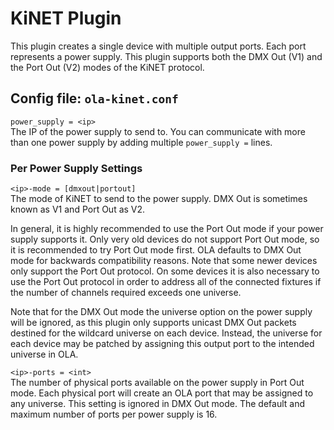 KiNET Plugin
============

This plugin creates a single device with multiple output ports. Each port
represents a power supply. This plugin supports both the DMX Out (V1) and
the Port Out (V2) modes of the KiNET protocol.


## Config file: `ola-kinet.conf`

`power_supply = <ip>`  
The IP of the power supply to send to. You can communicate with more than
one power supply by adding multiple `power_supply =` lines.

### Per Power Supply Settings

`<ip>-mode = [dmxout|portout]`  
The mode of KiNET to send to the power supply. DMX Out is sometimes known as
V1 and Port Out as V2.

In general, it is highly recommended to use the Port Out mode if your power
supply supports it. Only very old devices do not support Port Out mode, so
it is recommended to try Port Out mode first. OLA defaults to DMX Out mode
for backwards compatibility reasons. Note that some newer devices only
support the Port Out protocol. On some devices it is also necessary to use
the Port Out protocol in order to address all of the connected fixtures if
the number of channels required exceeds one universe.

Note that for the DMX Out mode the universe option on the power supply will
be ignored, as this plugin only supports unicast DMX Out packets destined
for the wildcard universe on each device. Instead, the universe for each
device may be patched by assigning this output port to the intended universe
in OLA.

`<ip>-ports = <int>`  
The number of physical ports available on the power supply in Port Out mode.
Each physical port will create an OLA port that may be assigned to any
universe. This setting is ignored in DMX Out mode. The default and maximum
number of ports per power supply is 16.
